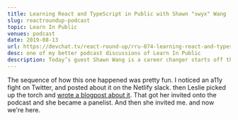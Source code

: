 ```yaml
---
title: Learning React and TypeScript in Public with Shawn "swyx" Wang
slug: reactroundup-podcast
topic: Learn In Public
venues: podcast
date: 2019-08-13
url: https://devchat.tv/react-round-up/rru-074-learning-react-and-typescript-in-public-with-shawn-swyx-wang/
desc: one of my better podcast discussions of Learn In Public
description: Today’s guest Shawn Wang is a career changer starts off the show about how he got from finance to programming. The panel talks about how they each got started in programming. Shawn explains his Learn In Public manifesto. They discuss the benefits of learning in public and how concepts like Cunninham’s Law and lampshading can be a good thing. Shawn talks about the differences between inbound and outbound marketing. The two biggest benefits of learning in public is that people will come to help you, it helps you to build capital, and it os the fastest way to learn. They discuss the balance between sharing too little and oversharing.
---
```


The sequence of how this one happened was pretty fun. I noticed an a11y fight on Twitter, and posted about it on the Netlify slack. then Leslie picked up the torch and [wrote a blogpost about it](https://www.netlify.com/blog/2019/02/25/accessibility-is-not-a-react-problem/). That got her invited onto the podcast and she became a panelist. And then she invited me. and now we're here.
